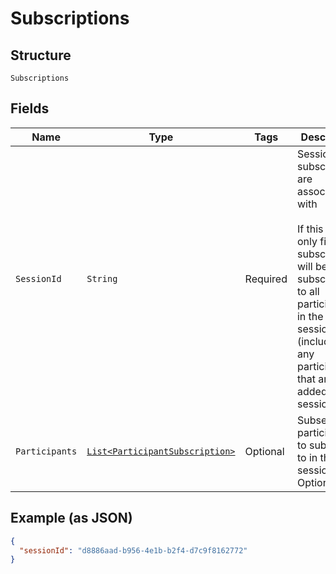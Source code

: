 
# Subscriptions

## Structure

`Subscriptions`

## Fields

| Name | Type | Tags | Description | Getter | Setter |
|  --- | --- | --- | --- | --- | --- |
| `SessionId` | `String` | Required | Session the subscriptions are associated with<br><br>If this is the only field, the subscriber will be subscribed to all participants in the session (including any participants that are later added to the session) | String getSessionId() | setSessionId(String sessionId) |
| `Participants` | [`List<ParticipantSubscription>`](/doc/WebRtc/models/participant-subscription.md) | Optional | Subset of participants to subscribe to in the session. Optional. | List<ParticipantSubscription> getParticipants() | setParticipants(List<ParticipantSubscription> participants) |

## Example (as JSON)

```json
{
  "sessionId": "d8886aad-b956-4e1b-b2f4-d7c9f8162772"
}
```


